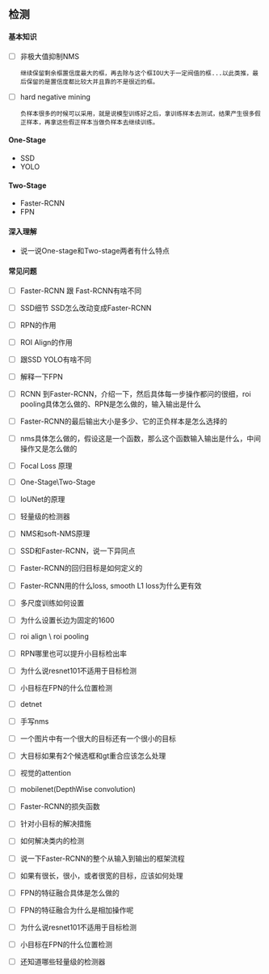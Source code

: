 ## 检测

#### 基本知识  
- [ ] 非极大值抑制NMS  
  ```各类分别处理．对于每一类，首先保留置信度最大的框，然后去除与这个框IOU大于一定阀值的框，除了刚刚已经保留的最大置信度的框和已经去除的框，
  继续保留剩余框置信度最大的框，再去除与这个框IOU大于一定阀值的框...以此类推，最后保留的是置信度都比较大并且靠的不是很近的框。
  ```
- [ ] hard negative mining  
  ```
  负样本很多的时候可以采用，就是说模型训练好之后，拿训练样本去测试，结果产生很多假正样本，再拿这些假正样本当做负样本去继续训练。  
  ```
  
#### One-Stage 
- SSD
- YOLO
#### Two-Stage 
- Faster-RCNN
- FPN

#### 深入理解
- 说一说One-stage和Two-stage两者有什么特点



#### 常见问题
- [ ] Faster-RCNN 跟 Fast-RCNN有啥不同
- [ ] SSD细节 SSD怎么改动变成Faster-RCNN    
- [ ] RPN的作用  
- [ ] ROI Align的作用    
- [ ] 跟SSD YOLO有啥不同  
- [ ] 解释一下FPN  
- [ ] RCNN 到Faster-RCNN，介绍一下，然后具体每一步操作都问的很细，roi pooling具体怎么做的、RPN是怎么做的，输入输出是什么
- [ ] Faster-RCNN的最后输出大小是多少、它的正负样本是怎么选择的  
- [ ] nms具体怎么做的，假设这是一个函数，那么这个函数输入输出是什么，中间操作又是怎么做的
- [ ] Focal Loss 原理  
- [ ] One-Stage\Two-Stage
- [ ] IoUNet的原理  
- [ ] 轻量级的检测器  
- [ ] NMS和soft-NMS原理  
- [ ] SSD和Faster-RCNN，说一下异同点  
- [ ] Faster-RCNN的回归目标是如何定义的  
- [ ] Faster-RCNN用的什么loss, smooth L1 loss为什么更有效 
- [ ] 多尺度训练如何设置  
- [ ] 为什么设置长边为固定的1600  
- [ ] roi align \ roi pooling 
- [ ] RPN哪里也可以提升小目标检出率 
- [ ] 为什么说resnet101不适用于目标检测  
- [ ] 小目标在FPN的什么位置检测 
- [ ] detnet 
- [ ] 手写nms
- [ ] 一个图片中有一个很大的目标还有一个很小的目标
- [ ] 大目标如果有2个候选框和gt重合应该怎么处理  
- [ ] 视觉的attention
- [ ] mobilenet(DepthWise convolution)  
- [ ] Faster-RCNN的损失函数  
- [ ] 针对小目标的解决措施
- [ ] 如何解决类内的检测
- [ ] 说一下Faster-RCNN的整个从输入到输出的框架流程　　
- [ ] 如果有很长，很小，或者很宽的目标，应该如何处理
- [ ] FPN的特征融合具体是怎么做的
- [ ] FPN的特征融合为什么是相加操作呢
- [ ] 为什么说resnet101不适用于目标检测
- [ ] 小目标在FPN的什么位置检测  
- [ ] 还知道哪些轻量级的检测器
 
 
 
 
 
 
 

